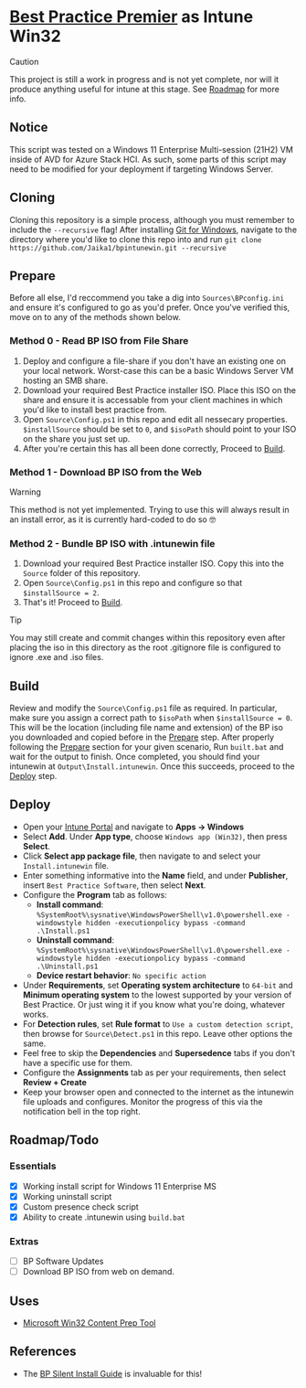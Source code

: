 # [Best Practice Premier](https://bpsoftware.net/) as Intune Win32
> [!CAUTION]
> This project is still a work in progress and is not yet complete, nor will it produce anything useful for intune at this stage. See [Roadmap](#Essentials) for more info.

## Notice
This script was tested on a Windows 11 Enterprise Multi-session (21H2) VM inside of AVD for Azure Stack HCI. As such, some parts of this script may need to be modified for your deployment if targeting Windows Server.

## Cloning
Cloning this repository is a simple process, although you must remember to include the `--recursive` flag! After installing [Git for Windows](https://gitforwindows.org/), navigate to the directory where you'd like to clone this repo into and run `git clone https://github.com/Jaika1/bpintunewin.git --recursive`

## Prepare
Before all else, I'd reccommend you take a dig into `Sources\BPconfig.ini` and ensure it's configured to go as you'd prefer. Once you've verified this, move on to any of the methods shown below.
### Method 0 - Read BP ISO from File Share
1. Deploy and configure a file-share if you don't have an existing one on your local network. Worst-case this can be a basic Windows Server VM hosting an SMB share.
2. Download your required Best Practice installer ISO. Place this ISO on the share and ensure it is accessable from your client machines in which you'd like to install best practice from.
3. Open `Source\Config.ps1` in this repo and edit all nessecary properties. `$installSource` should be set to `0`, and `$isoPath` should point to your ISO on the share you just set up.
4. After you're certain this has all been done correctly, Proceed to [Build](#Build).
### Method 1 - Download BP ISO from the Web
> [!WARNING]
> This method is not yet implemented. Trying to use this will always result in an install error, as it is currently hard-coded to do so 🤓
### Method 2 - Bundle BP ISO with .intunewin file
1. Download your required Best Practice installer ISO. Copy this into the `Source` folder of this repository.
2. Open `Source\Config.ps1` in this repo and configure so that `$installSource = 2`.
3. That's it! Proceed to [Build](#Build).
> [!TIP]
> You may still create and commit changes within this repository even after placing the iso in this directory as the root .gitignore file is configured to ignore .exe and .iso files.

## Build
Review and modify the `Source\Config.ps1` file as required. In particular, make sure you assign a correct path to `$isoPath` when `$installSource = 0`. This will be the location (including file name and extension) of the BP iso you downloaded and copied before in the [Prepare](#Prepare) step.
After properly following the [Prepare](#Prepare) section for your given scenario, Run `built.bat` and wait for the output to finish. Once completed, you should find your intunewin at `Output\Install.intunewin`. Once this succeeds, proceed to the [Deploy](#Deploy) step.

## Deploy
 - Open your [Intune Portal](https://intune.microsoft.com) and navigate to **Apps -> Windows**
 - Select **Add**. Under **App type**, choose `Windows app (Win32)`, then press **Select**.
 - Click **Select app package file**, then navigate to and select your `Install.intunewin` file.
 - Enter something informative into the **Name** field, and under **Publisher**, insert `Best Practice Software`, then select **Next**.
 - Configure the **Program** tab as follows:
   - **Install command**: `%SystemRoot%\sysnative\WindowsPowerShell\v1.0\powershell.exe -windowstyle hidden -executionpolicy bypass -command .\Install.ps1`
   - **Uninstall command**: `%SystemRoot%\sysnative\WindowsPowerShell\v1.0\powershell.exe -windowstyle hidden -executionpolicy bypass -command .\Uninstall.ps1`
   - **Device restart behavior**: `No specific action`
 - Under **Requirements**, set **Operating system architecture** to `64-bit` and **Minimum operating system** to the lowest supported by your version of Best Practice. Or just wing it if you know what you're doing, whatever works.
 - For **Detection rules**, set **Rule format** to `Use a custom detection script`, then browse for `Source\Detect.ps1` in this repo. Leave other options the same.
 - Feel free to skip the **Dependencies** and **Supersedence** tabs if you don't have a specific use for them.
 - Configure the **Assignments** tab as per your requirements, then select **Review + Create**
 - Keep your browser open and connected to the internet as the intunewin file uploads and configures. Monitor the progress of this via the notification bell in the top right.

## Roadmap/Todo
### Essentials
 - [x] Working install script for Windows 11 Enterprise MS
 - [X] Working uninstall script
 - [X] Custom presence check script
 - [X] Ability to create .intunewin using `build.bat`
### Extras
 - [ ] BP Software Updates
 - [ ] Download BP ISO from web on demand.

## Uses
- [Microsoft Win32 Content Prep Tool](https://github.com/microsoft/Microsoft-Win32-Content-Prep-Tool)

## References
- The [BP Silent Install Guide](https://kb.bpsoftware.net/bppremier/Orchid/InstallAndUpgrade/Installation/SilentInstall.htm) is invaluable for this!